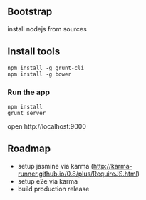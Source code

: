 ## Bootstrap

install nodejs from sources

## Install tools

```
npm install -g grunt-cli
npm install -g bower
```

### Run the app

```
npm install
grunt server
```

open http://localhost:9000

## Roadmap

* setup jasmine via karma (http://karma-runner.github.io/0.8/plus/RequireJS.html)
* setup e2e via karma
* build production release
